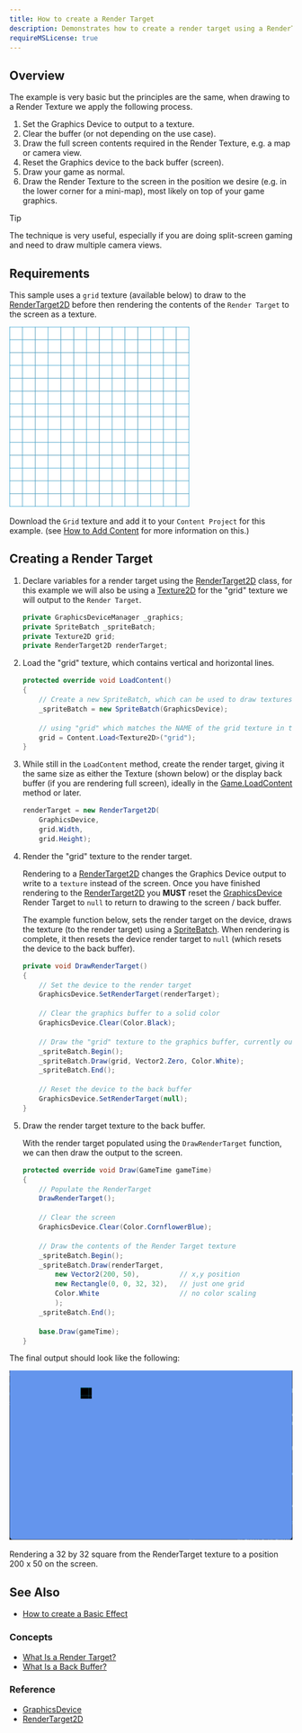 ```yaml
---
title: How to create a Render Target
description: Demonstrates how to create a render target using a RenderTarget2D.
requireMSLicense: true
---
```


## Overview

The example is very basic but the principles are the same, when drawing to a Render Texture we apply the following process.

1. Set the Graphics Device to output to a texture.
2. Clear the buffer (or not depending on the use case).
3. Draw the full screen contents required in the Render Texture, e.g. a map or camera view.
4. Reset the Graphics device to the back buffer (screen).
5. Draw your game as normal.
6. Draw the Render Texture to the screen in the position we desire (e.g. in the lower corner for a mini-map), most likely on top of your game graphics.

> [!TIP]
> The technique is very useful, especially if you are doing split-screen gaming and need to draw multiple camera views.

## Requirements

This sample uses a `grid` texture (available below) to draw to the [RenderTarget2D](xref:Microsoft.Xna.Framework.Graphics.RenderTarget2D) before then rendering the contents of the `Render Target` to the screen as a texture.

![Grid Texture](images/grid.png)

Download the `Grid` texture and add it to your `Content Project` for this example. (see [How to Add Content](../content_pipeline/HowTo_GameContent_Add.md) for more information on this.)

## Creating a Render Target

1. Declare variables for a render target using the [RenderTarget2D](xref:Microsoft.Xna.Framework.Graphics.RenderTarget2D) class, for this example we will also be using a [Texture2D](xref:Microsoft.Xna.Framework.Graphics.Texture2D) for the "grid" texture we will output to the `Render Target`.

    ```csharp
    private GraphicsDeviceManager _graphics;
    private SpriteBatch _spriteBatch;
    private Texture2D grid;
    private RenderTarget2D renderTarget;
    ```

2. Load the "grid" texture, which contains vertical and horizontal lines.

    ```csharp
    protected override void LoadContent()
    {
        // Create a new SpriteBatch, which can be used to draw textures.
        _spriteBatch = new SpriteBatch(GraphicsDevice);

        // using "grid" which matches the NAME of the grid texture in the content project.
        grid = Content.Load<Texture2D>("grid");
    }
    ```

3. While still in the `LoadContent` method, create the render target, giving it the same size as either the Texture (shown below) or the display back buffer (if you are rendering full screen), ideally in the [Game.LoadContent](xref:Microsoft.Xna.Framework.Game#Microsoft_Xna_Framework_Game_LoadContent) method or later.

    ```csharp
    renderTarget = new RenderTarget2D(
        GraphicsDevice,
        grid.Width,
        grid.Height);
    ```

4. Render the "grid" texture to the render target.

    Rendering to a [RenderTarget2D](xref:Microsoft.Xna.Framework.Graphics.RenderTarget2D) changes the Graphics Device output to write to a `texture` instead of the screen.  Once you have finished rendering to the [RenderTarget2D](xref:Microsoft.Xna.Framework.Graphics.RenderTarget2D) you **MUST** reset the [GraphicsDevice](xref:Microsoft.Xna.Framework.Graphics.GraphicsDevice) Render Target to `null` to return to drawing to the screen / back buffer.

    The example function below, sets the render target on the device, draws the texture (to the render target) using a [SpriteBatch](xref:Microsoft.Xna.Framework.Graphics.SpriteBatch). When rendering is complete, it then resets the device render target to `null` (which resets the device to the back buffer).

    ```csharp
    private void DrawRenderTarget()
    {
        // Set the device to the render target
        GraphicsDevice.SetRenderTarget(renderTarget);
    
        // Clear the graphics buffer to a solid color
        GraphicsDevice.Clear(Color.Black);
    
        // Draw the "grid" texture to the graphics buffer, currently outputting to the Render Texture.
        _spriteBatch.Begin();
        _spriteBatch.Draw(grid, Vector2.Zero, Color.White);
        _spriteBatch.End();
    
        // Reset the device to the back buffer
        GraphicsDevice.SetRenderTarget(null);
    }
    ```

5. Draw the render target texture to the back buffer.

    With the render target populated using the `DrawRenderTarget` function, we can then draw the output to the screen.

    ```csharp
    protected override void Draw(GameTime gameTime)
    {
        // Populate the RenderTarget
        DrawRenderTarget();
 
        // Clear the screen
        GraphicsDevice.Clear(Color.CornflowerBlue);
        
        // Draw the contents of the Render Target texture
        _spriteBatch.Begin();
        _spriteBatch.Draw(renderTarget,
            new Vector2(200, 50),          // x,y position
            new Rectangle(0, 0, 32, 32),   // just one grid
            Color.White                    // no color scaling
            );
        _spriteBatch.End();

        base.Draw(gameTime);
    }
    ```

The final output should look like the following:

![Output](images/HowTo_Create_a_RenderTarget_Final.png)

Rendering a 32 by 32 square from the RenderTarget texture to a position 200 x 50 on the screen.


## See Also

- [How to create a Basic Effect](HowTo_Create_a_BasicEffect.md)

### Concepts

- [What Is a Render Target?](../../whatis/graphics/WhatIs_Render_Target.md)
- [What Is a Back Buffer?](../../whatis/graphics/WhatIs_BackBuffer.md)

### Reference

- [GraphicsDevice](xref:Microsoft.Xna.Framework.Graphics.GraphicsDevice)
- [RenderTarget2D](xref:Microsoft.Xna.Framework.Graphics.RenderTarget2D)
